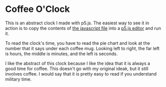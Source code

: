 # Coffee O'Clock

This is an abstract clock I made with p5.js. The easiest way to see it in action is to copy the contents of [the javascript file](concentric-clock.js)  into a [p5.js editor](http://editor.p5js.org) and run it.

To read the clock's time, you have to read the pie chart and look at the number that it says under each coffee mug. Looking left to right, the far left is hours, the middle is minutes, and the left is seconds. 

I like the abstract of this clock because I like the idea that it is always a good time for coffee. This doesn't go with my original ideak, but it still involves coffee. I would say that it is pretty easy to read if you understand military time. 

